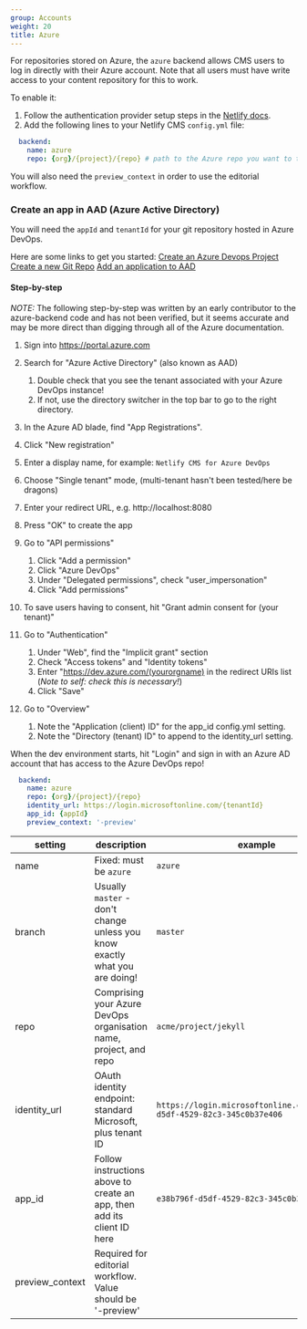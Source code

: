 ```yaml
---
group: Accounts
weight: 20
title: Azure
---
```

For repositories stored on Azure, the `azure` backend allows CMS users to log in directly with their Azure account. Note that all users must have write access to your content repository for this to work.

To enable it:

1. Follow the authentication provider setup steps in the [Netlify docs](https://www.netlify.com/docs/authentication-providers/#using-an-authentication-provider).
2. Add the following lines to your Netlify CMS `config.yml` file:

```yaml
  backend:
    name: azure
    repo: {org}/{project}/{repo} # path to the Azure repo you want to target
```

You will also need the `preview_context` in order to use the editorial workflow.


### Create an app in AAD (Azure Active Directory)
You will need the `appId` and `tenantId` for your git repository hosted in Azure DevOps.

Here are some links to get you started:
[Create an Azure Devops Project](https://docs.microsoft.com/en-us/azure/devops/organizations/projects/create-project?view=azure-devops&tabs=preview-page)
[Create a new Git Repo](https://docs.microsoft.com/en-us/azure/devops/repos/git/create-new-repo?view=azure-devops)
[Add an application to AAD](https://docs.microsoft.com/en-us/azure/active-directory/manage-apps/add-application-portal)


#### Step-by-step
_NOTE:_ The following step-by-step was written by an early contributor to the azure-backend code and has not been verified, but it seems accurate and may be more direct than digging through all of the Azure documentation.

  1. Sign into https://portal.azure.com
  2. Search for "Azure Active Directory" (also known as AAD)

      1. Double check that you see the tenant associated with your Azure DevOps instance!
      2. If not, use the directory switcher in the top bar to go to the right directory.
  
  3. In the Azure AD blade, find "App Registrations".
  4. Click "New registration"
  5. Enter a display name, for example: `Netlify CMS for Azure DevOps`
  6. Choose "Single tenant" mode, (multi-tenant hasn't been tested/here be dragons)
  7. Enter your redirect URL, e.g. http://localhost:8080
  8. Press "OK" to create the app
  9. Go to "API permissions"
  
      1. Click "Add a permission"
      2. Click "Azure DevOps"
      3. Under "Delegated permissions", check "user_impersonation"
      4. Click "Add permissions"
  
  10. To save users having to consent, hit "Grant admin consent for (your tenant)"
  11. Go to "Authentication"

      1. Under "Web", find the "Implicit grant" section
      2. Check "Access tokens" and "Identity tokens"
      3. Enter "https://dev.azure.com/(yourorgname) in the redirect URIs list (*Note to self: check this is necessary!*)
      4. Click "Save"
  
  12. Go to "Overview"
  
      1. Note the "Application (client) ID" for the app_id config.yml setting.
      2. Note the "Directory (tenant) ID" to append to the identity_url setting.

When the dev environment starts, hit "Login" and sign in with an Azure AD account that has access to the Azure DevOps repo!


```yaml
  backend:
    name: azure
    repo: {org}/{project}/{repo}
    identity_url: https://login.microsoftonline.com/{tenantId}
    app_id: {appId}
    preview_context: '-preview'
```


| setting      | description | example |
|--------------|-----------------------------------------------------------------------------|----------------------------------------|
| name         | Fixed: must be `azure`                                                      | `azure`                                |
| branch       | Usually `master` - don't change unless you know exactly what you are doing! | `master`                               |
| repo         | Comprising your Azure DevOps organisation name, project, and repo           | `acme/project/jekyll`                  |
| identity_url | OAuth identity endpoint: standard Microsoft, plus tenant ID                 | `https://login.microsoftonline.com/e38b796f-d5df-4529-82c3-345c0b37e406` |
| app_id       | Follow instructions above to create an app, then add its client ID here     | `e38b796f-d5df-4529-82c3-345c0b37e406` |
| preview_context | Required for editorial workflow. Value should be '-preview' |     |

